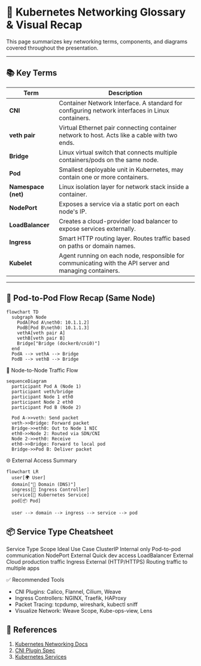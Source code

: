 # 📘 Kubernetes Networking Glossary & Visual Recap

This page summarizes key networking terms, components, and diagrams covered throughout the presentation.

---

## 📚 Key Terms

| Term                | Description                                                                                            |
| ------------------- | ------------------------------------------------------------------------------------------------------ |
| **CNI**             | Container Network Interface. A standard for configuring network interfaces in Linux containers.        |
| **veth pair**       | Virtual Ethernet pair connecting container network to host. Acts like a cable with two ends.           |
| **Bridge**          | Linux virtual switch that connects multiple containers/pods on the same node.                          |
| **Pod**             | Smallest deployable unit in Kubernetes, may contain one or more containers.                            |
| **Namespace (net)** | Linux isolation layer for network stack inside a container.                                            |
| **NodePort**        | Exposes a service via a static port on each node's IP.                                                 |
| **LoadBalancer**    | Creates a cloud-provider load balancer to expose services externally.                                  |
| **Ingress**         | Smart HTTP routing layer. Routes traffic based on paths or domain names.                               |
| **Kubelet**         | Agent running on each node, responsible for communicating with the API server and managing containers. |

---

## 🧠 Pod-to-Pod Flow Recap (Same Node)

```mermaid
flowchart TD
  subgraph Node
    PodA[Pod A\neth0: 10.1.1.2]
    PodB[Pod B\neth0: 10.1.1.3]
    vethA[veth pair A]
    vethB[veth pair B]
    Bridge["Bridge (docker0/cni0)"]
  end
  PodA --> vethA --> Bridge
  PodB --> vethB --> Bridge
```

🔁 Node-to-Node Traffic Flow

```mermaid
sequenceDiagram
  participant Pod A (Node 1)
  participant veth/bridge
  participant Node 1 eth0
  participant Node 2 eth0
  participant Pod B (Node 2)

  Pod A->>veth: Send packet
  veth->>Bridge: Forward packet
  Bridge->>eth0: Out to Node 1 NIC
  eth0->>Node 2: Routed via SDN/CNI
  Node 2->>eth0: Receive
  eth0->>Bridge: Forward to local pod
  Bridge->>Pod B: Deliver packet
```

🌐 External Access Summary

```mermaid
flowchart LR
  user[🌍 User]
  domain["🔗 Domain (DNS)"]
  ingress[🚪 Ingress Controller]
  service[🧩 Kubernetes Service]
  pod[📦 Pod]

  user --> domain --> ingress --> service --> pod
```

## 📦 Service Type Cheatsheet

Service Type Scope Ideal Use Case
ClusterIP Internal only Pod-to-pod communication
NodePort External Quick dev access
LoadBalancer External Cloud production traffic
Ingress External (HTTP/HTTPS) Routing traffic to multiple apps

✅ Recommended Tools

- CNI Plugins: Calico, Flannel, Cilium, Weave
- Ingress Controllers: NGINX, Traefik, HAProxy
- Packet Tracing: tcpdump, wireshark, kubectl sniff
- Visualize Network: Weave Scope, Kube-ops-view, Lens

## 📎 References

1. [Kubernetes Networking Docs](https://kubernetes.io/docs/concepts/cluster-administration/networking/)
2. [CNI Plugin Spec](https://github.com/containernetworking/cni)
3. [Kubernetes Services](https://kubernetes.io/docs/concepts/services-networking/service/)

